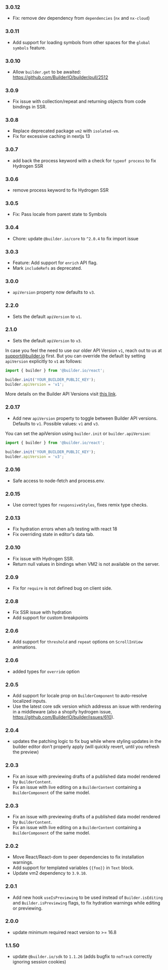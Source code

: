 ### 3.0.12

- Fix: remove dev dependency from `dependencies` (`nx` and `nx-cloud`)

### 3.0.11

- Add support for loading symbols from other spaces for the `global symbols` feature.

### 3.0.10

- Allow `builder.get` to be awaited: https://github.com/BuilderIO/builder/pull/2512

### 3.0.9

- Fix issue with collection/repeat and returning objects from code bindings in SSR.

### 3.0.8

- Replace deprecated package `vm2` with `isolated-vm`.
- Fix for excessive caching in nextjs 13

### 3.0.7

- add back the process keyword with a check for `typeof process` to fix Hydrogen SSR

### 3.0.6

- remove process keyword to fix Hydrogen SSR

### 3.0.5

- Fix: Pass locale from parent state to Symbols

### 3.0.4

- Chore: update `@builder.io/core` to `^2.0.4` to fix import issue

### 3.0.3

- Feature: Add support for `enrich` API flag.
- Mark `includeRefs` as deprecated.

### 3.0.0

- `apiVersion` property now defaults to `v3`.

### 2.2.0

- Sets the default `apiVersion` to `v1`.

### 2.1.0

- Sets the default `apiVersion` to `v3`.

In case you feel the need to use our older API Version `v1`, reach out to us at support@builder.io first. But you can override the default by setting `apiVersion` explicitly to `v1` as follows:

```js
import { builder } from '@builder.io/react';

builder.init('YOUR_BUILDER_PUBLIC_KEY');
builder.apiVersion = 'v1';
```

More details on the Builder API Versions visit [this link](https://www.builder.io/c/docs/content-api-versions).

### 2.0.17

- Add new `apiVersion` property to toggle between Builder API versions. Defaults to `v1`. Possible values: `v1` and `v3`.

You can set the apiVersion using `builder.init` or `builder.apiVersion`:

```js
import { builder } from '@builder.io/react';

builder.init('YOUR_BUILDER_PUBLIC_KEY');
builder.apiVersion = 'v3';
```

### 2.0.16

- Safe access to node-fetch and process.env.

### 2.0.15

- Use correct types for `responsiveStyles`, fixes remix type checks.

### 2.0.13

- Fix hydration errors when a/b testing with react 18
- Fix overriding state in editor's data tab.

### 2.0.10

- Fix issue with Hydrogen SSR.
- Return null values in bindings when VM2 is not available on the server.

### 2.0.9

- Fix for `require` is not defined bug on client side.

### 2.0.8

- Fix SSR issue with hydration
- Add support for custom breakpoints

### 2.0.6

- Add support for `threshold` and `repeat` options on `ScrollInView` animations.

### 2.0.6

- added types for `override` option

### 2.0.5

- Add support for locale prop on `BuilderComponent` to auto-resolve localized inputs.
- Use the latest core sdk version which addresss an issue with rendering in a middleware (also a shopify hydrogen issue, https://github.com/BuilderIO/builder/issues/610).

### 2.0.4

- updates the patching logic to fix bug while where styling updates in the builder editor don’t properly apply (will quickly revert, until you refresh the preview)

### 2.0.3

- Fix an issue with previewing drafts of a published data model rendered by `BuilderContent`.
- Fix an issue with live editing on a `BuilderContent` containing a `BuilderComponent` of the same model.

### 2.0.3

- Fix an issue with previewing drafts of a published data model rendered by `BuilderContent`.
- Fix an issue with live editing on a `BuilderContent` containing a `BuilderComponent` of the same model.

### 2.0.2

- Move React/React-dom to peer dependencies to fix installation warnings.
- Add support for templated variables `{{foo}}` in `Text` block.
- Update vm2 dependency to `3.9.10`.

### 2.0.1

- Add new hook `useIsPreviewing` to be used instead of `Builder.isEditing` and `Builder.isPreviewing` flags, to fix hydration warnings while editing or previewing.

### 2.0.0

- update minimum required react version to >= 16.8

### 1.1.50

- update `@builder.io/sdk` to `1.1.26` (adds bugfix to `noTrack` correctly ignoring session cookies)
